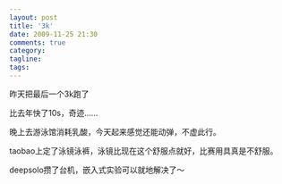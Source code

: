 ```yaml
---
layout: post
title: '3k'
date: 2009-11-25 21:30
comments: true
category: 
tagline: 
tags:
---
```

    

昨天把最后一个3k跑了

比去年快了10s，奇迹……

晚上去游泳馆消耗乳酸，今天起来感觉还能动弹，不虚此行。

taobao上定了泳镜泳裤，泳镜比现在这个舒服点就好，比赛用具真是不舒服。

deepsolo攒了台机，嵌入式实验可以就地解决了～
